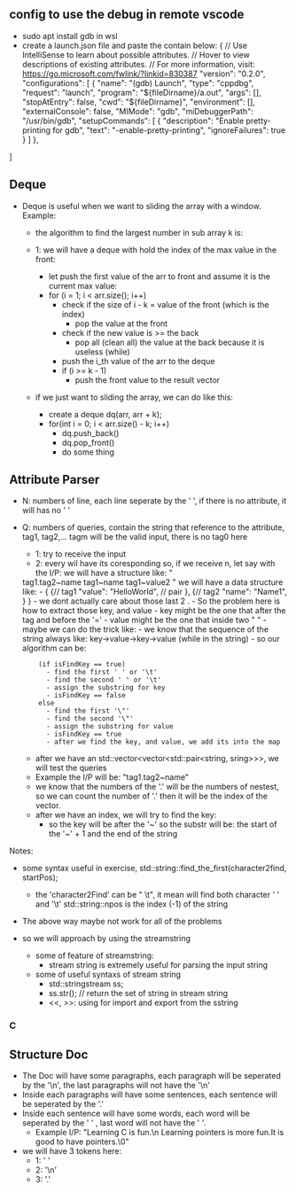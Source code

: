 ## config to use the debug in remote vscode
- sudo apt install gdb in wsl
- create a launch.json file and paste the contain below:
{
// Use IntelliSense to learn about possible attributes.
// Hover to view descriptions of existing attributes.
// For more information, visit: https://go.microsoft.com/fwlink/?linkid=830387
"version": "0.2.0",
"configurations": [
    {
        "name": "(gdb) Launch",
        "type": "cppdbg",
        "request": "launch",
        "program":  "${fileDirname}/a.out",
        "args": [],
        "stopAtEntry": false,
        "cwd": "${fileDirname}",
        "environment": [],
        "externalConsole": false,
        "MIMode": "gdb",
        "miDebuggerPath": "/usr/bin/gdb",
        "setupCommands": [
            {
                "description": "Enable pretty-printing for gdb",
                "text": "-enable-pretty-printing",
                "ignoreFailures": true
            }
        ]
    },  
    
]


## Deque
- Deque is useful when we want to sliding the array with a window. Example:
  - the algorithm to find the largest number in sub array k is:
  - 1: we will have a deque with hold the index of the max value in the front:
    - let push the first value of the arr to front and assume it is the current max value:
    - for (i = 1; i < arr.size(); i++)
      - check if the size of i - k = value of the front (which is the index)
        - pop the value at the front
      - check if the new value is >= the back
        - pop all (clean all) the value at the back because it is useless (while)
      - push the i_th value of the arr to the deque
      - if (i >= k - 1)
        - push the front value to the result vector

  - if we just want to sliding the array, we can do like this:
    - create a deque <int> dq(arr, arr + k);
    - for(int i = 0; i < arr.size() - k; i++)
      - dq.push_back()
      - dq.pop_front()
      - do some thing


## Attribute Parser
- N: numbers of line, each line seperate by the ' ', if there is no attribute, it will has no ' '
- Q: numbers of queries, contain the string that reference to the attribute, tag1, tag2,... tagm 
will be the valid input, there is no tag0 here
  - 1: try to receive the input
  - 2: every <tag> wil have its coresponding </tag> so, if we receive n, let say with the I/P:
  we will have a structure like:
  "
  <tag1 value = "HelloWorld">
  <tag2 name = "Name1">
  </tag2>
  </tag1>
  tag1.tag2~name
  tag1~name
  tag1~value2
  "
   we will have a data structure like:
    - {
        {// tag1
          "value": "HelloWorld", // pair
        },
        {// tag2
          "name": "Name1",
        }
      }
  - we dont actually care about those last 2 </tag>.
  - So the problem here is how to extract those key, and value
    - key might be the one that after the tag and before the '='
    - value might be the one that inside two " "
    - maybe we can do the trick like:
      - we know that the sequence of the string always like:
      key->value->key->value (while in the string)
        - so our algorithm can be:
          
          (if isFindKey == true)
            - find the first ' ' or '\t'
            - find the second ' ' or '\t'
            - assign the substring for key
            - isFindKey == false
          else
            - find the first '\"'
            - find the second '\"'
            - assign the substring for value
            - isFindKey == true
            - after we find the key, and value, we add its into the map
  - after we have an std::vector<vector<std::pair<string, sring>>>, we will test the queries
  - Example the I/P will be: "tag1.tag2~name"
  - we know that the numbers of the '.' will be the numbers of nestest, so we can 
  count the number of '.' then it will be the index of the vector.
  - after we have an index, we will try to find the key:
    - so the key will be after the '~' so the substr will be:
    the start of the '~' + 1 and the end of the string

Notes: 
  - some syntax useful in exercise, std::string::find_the_first(character2find, startPos);
    - the 'character2Find' can be " \t", it mean will find both character ' ' and '\t'
  std::string::npos is the index (-1) of the string
  

- The above way maybe not work for all of the problems
- so we will approach by using the streamstring
  - some of feature of streamstring:
    - stream string is extremely useful for parsing the input string
  - some of useful syntaxs of stream string
    - std::stringstream ss;
    - ss.str(); // return the set of string in stream string
    - <<, >>: using for import and export from the sstring
  



### C
## Structure Doc

- The Doc will have some paragraphs, each paragraph will be seperated by the '\n',
the last paragraphs will not have the '\n'
- Inside each paragraphs will have some sentences, each sentence will be seperated
by the '.'
- Inside each sentence will have some words, each word will be seperated by the ' '
, last word will not have the ' '.
  - Example I/P:
  "Learning C is fun.\n
  Learning pointers is more fun.It is good to have pointers.\0"
- we will have 3 tokens here:
  - 1: ' '
  - 2: '\n'
  - 3: '.'

